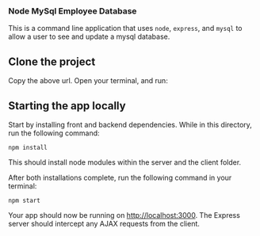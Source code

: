 ### Node MySql Employee Database 

This is a command line application that uses `node`, `express`, and `mysql` to allow a user to see and update a mysql database. 

## Clone the project

Copy the above url. Open your terminal, and run:

## Starting the app locally

Start by installing front and backend dependencies. While in this directory, run the following command:

```
npm install
```

This should install node modules within the server and the client folder.

After both installations complete, run the following command in your terminal:

```
npm start
```

Your app should now be running on <http://localhost:3000>. The Express server should intercept any AJAX requests from the client.





